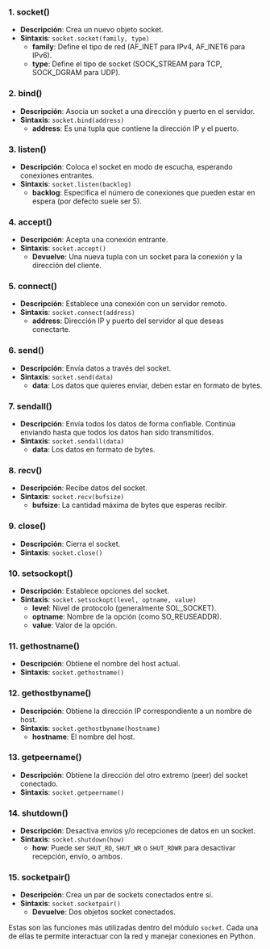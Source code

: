### 1. **socket()**
   - **Descripción**: Crea un nuevo objeto socket.
   - **Sintaxis**: `socket.socket(family, type)`
     - **family**: Define el tipo de red (AF_INET para IPv4, AF_INET6 para IPv6).
     - **type**: Define el tipo de socket (SOCK_STREAM para TCP, SOCK_DGRAM para UDP).

### 2. **bind()**
   - **Descripción**: Asocia un socket a una dirección y puerto en el servidor.
   - **Sintaxis**: `socket.bind(address)`
     - **address**: Es una tupla que contiene la dirección IP y el puerto.

### 3. **listen()**
   - **Descripción**: Coloca el socket en modo de escucha, esperando conexiones entrantes.
   - **Sintaxis**: `socket.listen(backlog)`
     - **backlog**: Especifica el número de conexiones que pueden estar en espera (por defecto suele ser 5).

### 4. **accept()**
   - **Descripción**: Acepta una conexión entrante.
   - **Sintaxis**: `socket.accept()`
     - **Devuelve**: Una nueva tupla con un socket para la conexión y la dirección del cliente.

### 5. **connect()**
   - **Descripción**: Establece una conexión con un servidor remoto.
   - **Sintaxis**: `socket.connect(address)`
     - **address**: Dirección IP y puerto del servidor al que deseas conectarte.

### 6. **send()**
   - **Descripción**: Envía datos a través del socket.
   - **Sintaxis**: `socket.send(data)`
     - **data**: Los datos que quieres enviar, deben estar en formato de bytes.

### 7. **sendall()**
   - **Descripción**: Envía todos los datos de forma confiable. Continúa enviando hasta que todos los datos han sido transmitidos.
   - **Sintaxis**: `socket.sendall(data)`
     - **data**: Los datos en formato de bytes.

### 8. **recv()**
   - **Descripción**: Recibe datos del socket.
   - **Sintaxis**: `socket.recv(bufsize)`
     - **bufsize**: La cantidad máxima de bytes que esperas recibir.

### 9. **close()**
   - **Descripción**: Cierra el socket.
   - **Sintaxis**: `socket.close()`

### 10. **setsockopt()**
   - **Descripción**: Establece opciones del socket.
   - **Sintaxis**: `socket.setsockopt(level, optname, value)`
     - **level**: Nivel de protocolo (generalmente SOL_SOCKET).
     - **optname**: Nombre de la opción (como SO_REUSEADDR).
     - **value**: Valor de la opción.

### 11. **gethostname()**
   - **Descripción**: Obtiene el nombre del host actual.
   - **Sintaxis**: `socket.gethostname()`

### 12. **gethostbyname()**
   - **Descripción**: Obtiene la dirección IP correspondiente a un nombre de host.
   - **Sintaxis**: `socket.gethostbyname(hostname)`
     - **hostname**: El nombre del host.

### 13. **getpeername()**
   - **Descripción**: Obtiene la dirección del otro extremo (peer) del socket conectado.
   - **Sintaxis**: `socket.getpeername()`

### 14. **shutdown()**
   - **Descripción**: Desactiva envíos y/o recepciones de datos en un socket.
   - **Sintaxis**: `socket.shutdown(how)`
     - **how**: Puede ser `SHUT_RD`, `SHUT_WR` o `SHUT_RDWR` para desactivar recepción, envío, o ambos.

### 15. **socketpair()**
   - **Descripción**: Crea un par de sockets conectados entre sí.
   - **Sintaxis**: `socket.socketpair()`
     - **Devuelve**: Dos objetos socket conectados.

Estas son las funciones más utilizadas dentro del módulo `socket`. Cada una de ellas te permite interactuar con la red y manejar conexiones en Python.